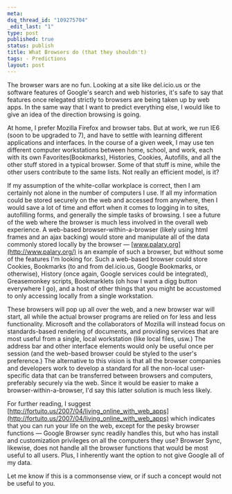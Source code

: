 ```yaml
--- 
meta: 
dsq_thread_id: "109275704" 
_edit_last: "1" 
type: post 
published: true 
status: publish 
title: What Browsers do (that they shouldn't) 
tags: - Predictions 
layout: post 
--- 
```


The browser wars are no fun. Looking at a site like del.icio.us or the software features of Google's search and web histories, it's safe to say that features once relegated strictly to browsers are being taken up by web apps. In the same way that I want to predict everything else, I would like to give an idea of the direction browsing is going.

At home, I prefer Mozilla Firefox and browser tabs. But at work, we run IE6 (soon to be upgraded to 7), and have to settle with learning different applications and interfaces. In the course of a given week, I may use ten different computer workstations between home, school, and work, each with its own Favorites(Bookmarks), Histories, Cookies, Autofills, and all the other stuff stored in a typical browser. Some of that stuff is mine, while the other users contribute to the same lists. Not really an efficient model, is it?

If my assumption of the white-collar workplace is correct, then I am certainly not alone in the number of computers I use. If all my information could be stored securely on the web and accessed from anywhere, then I would save a lot of time and effort when it comes to logging in to sites, autofilling forms, and generally the simple tasks of browsing. I see a future of the web where the browser is much less involved in the overall web experience. A web-based browser-within-a-browser (likely using html frames and an ajax backing) would store and manipulate all of the data commonly stored locally by the browser — [www.palary.org](http://www.palary.org/) is an example of such a browser, but without some of the features I'm looking for. Such a web-based browser could store Cookies, Bookmarks (to and from del.icio.us, Google Bookmarks, or otherwise), History (once again, Google services could be integrated), Greasemonkey scripts, Bookmarklets (oh how I want a digg button everywhere I go), and a host of other things that you might be accustomed to only accessing locally from a single workstation.

These browsers will pop up all over the web, and a new browser war will start, all while the actual browser programs are relied on for less and less functionality. Microsoft and the collaborators of Mozilla will instead focus on standards-based rendering of documents, and providing services that are most useful from a single, local workstation (like local files, usw.) The address bar and other interface elements would only be useful once per session (and the web-based browser could be styled to the user's preference.) The alternative to this vision is that all the browser companies and developers work to develop a standard for all the non-local user-specific data that can be transferred between browsers and computers, preferably securely via the web. Since it would be easier to make a browser-within-a-browser, I'd say this latter solution is much less likely.

For further reading, I suggest [http://fortuito.us/2007/04/living_online_with_web_apps](http://fortuito.us/2007/04/living_online_with_web_apps) which indicates that you can run your life on the web, except for the pesky browser functions — Google Browser sync readily handles this, but who has install and customization privileges on all the computers they use? Browser Sync, likewise, does not handle all the browser functions that would be most useful to all users. Plus, I inherently want the option to not give Google all of my data.

Let me know if this is a commonsense view, or if such a concept would not be useful to you.